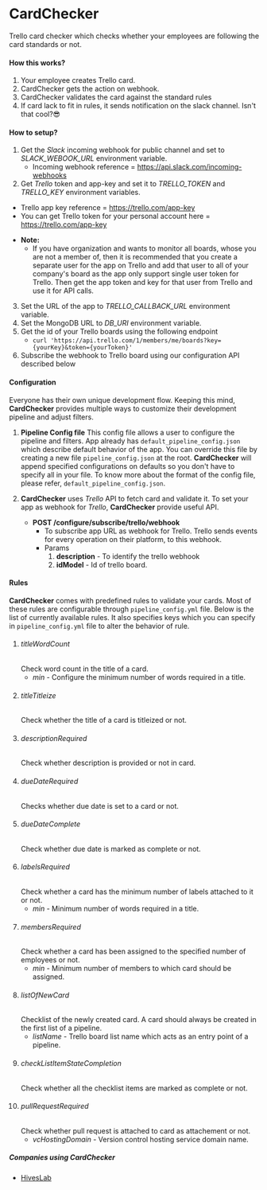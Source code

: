 # CardChecker
Trello card checker which checks whether your employees are following the card standards or not.

#### How this works?
1. Your employee creates Trello card.
2. CardChecker gets the action on webhook.
3. CardChecker validates the card against the standard rules
4. If card lack to fit in rules, it sends notification on the slack channel. Isn't that cool?😎

#### How to setup?
1. Get the *Slack* incoming webhook for public channel and set to *SLACK_WEBOOK_URL* environment variable.
    - Incoming webhook reference = https://api.slack.com/incoming-webhooks
2. Get *Trello* token and app-key and set it to *TRELLO_TOKEN* and *TRELLO_KEY* environment variables.
  - Trello app key reference = https://trello.com/app-key
  - You can get Trello token for your personal account here = https://trello.com/app-key
  * **Note:**
    *  If you have organization and wants to monitor all boards, whose you are not a member of, then it is recommended that you create a separate user for the app on Trello and add that user to all of your company's board as the app only support single user token for Trello. Then get the app token and key for that user from Trello and use it for API calls.
3. Set the URL of the app to *TRELLO_CALLBACK_URL* environment variable.
4. Set the MongoDB URL to *DB_URI* environment variable.
5. Get the id of your Trello boards using the following endpoint
    - `curl 'https://api.trello.com/1/members/me/boards?key={yourKey}&token={yourToken}'`
6. Subscribe the webhook to Trello board using our configuration API described below

#### Configuration
Everyone has their own unique development flow. Keeping this mind, **CardChecker** provides multiple ways to customize their development pipeline and adjust filters.

1. **Pipeline Config file**
  This config file allows a user to configure the pipeline and filters. App already has `default_pipeline_config.json` which describe default behavior of the app. You can override this file by creating a new file `pipeline_config.json` at the root. **CardChecker** will append specified configurations on defaults so you don't have to specify all in your file. To know more about the format of the config file, please refer, `default_pipeline_config.json`.

2. **CardChecker** uses *Trello* API to fetch card and validate it. To set your app as webhook for *Trello*, **CardChecker** provide useful API.
    -   **POST /configure/subscribe/trello/webhook**
        - To subscribe app URL as webhook for Trello. Trello sends events for every operation on their platform, to this webhook.
        - Params
            1. **description** - To identify the trello webhook
            2. **idModel** - Id of trello board.

#### Rules
**CardChecker** comes with predefined rules to validate your cards. Most of these rules are configurable through `pipeline_config.yml` file. Below is the list of currently available rules. It also specifies keys which you can specify in `pipeline_config.yml` file to alter the behavior of rule.
1. ###### titleWordCount
    Check word count in the title of a card.
    - *min* - Configure the minimum number of words required in a title.
2. ###### titleTitleize
    Check whether the title of a card is titleized or not.
3. ###### descriptionRequired
    Check whether description is provided or not in card.
4. ###### dueDateRequired
    Checks whether due date is set to a card or not.
5. ###### dueDateComplete
    Check whether due date is marked as complete or not.
6. ###### labelsRequired
    Check whether a card has the minimum number of labels attached to it or not.
    - *min* - Minimum number of words required in a title.
7. ###### membersRequired
    Check whether a card has been assigned to the specified number of employees or not.
    - *min* - Minimum number of members to which card should be assigned.
8. ###### listOfNewCard
    Checklist of the newly created card. A card should always be created in the first list of a pipeline.
    - *listName* - Trello board list name which acts as an entry point of a pipeline.
9. ###### checkListItemStateCompletion
    Check whether all the checklist items are marked as complete or not.
10. ###### pullRequestRequired
    Check whether pull request is attached to card as attachement or not.
    - *vcHostingDomain* - Version control hosting service domain name.
##### Companies using **CardChecker**
- [HivesLab](https://www.hiveslab.com/)
